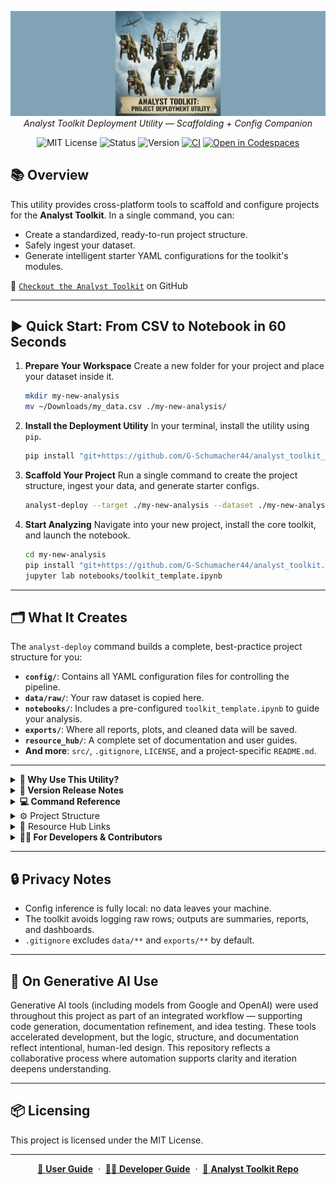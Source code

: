 <p align="center">
  <img src="logo_img/analyst_toolkit_deploy_banner.png" width="1000"/>
  <br>
  <em>Analyst Toolkit Deployment Utility — Scaffolding + Config Companion</em>
</p>

<p align="center">
  <img alt="MIT License" src="https://img.shields.io/badge/license-MIT-blue">
  <img alt="Status" src="https://img.shields.io/badge/status-active-brightgreen">
  <img alt="Version" src="https://img.shields.io/badge/version-v0.2.2-blueviolet">
  <a href="https://github.com/G-Schumacher44/analyst_toolkit_deployment_utility/actions/workflows/ci.yml"><img alt="CI" src="https://github.com/G-Schumacher44/analyst_toolkit_deployment_utility/actions/workflows/ci.yml/badge.svg?branch=main"></a>
  <a href="https://github.com/codespaces/new/G-Schumacher44/analyst_toolkit_deployment_utility?quickstart=1"><img alt="Open in Codespaces" src="https://github.com/codespaces/badge.svg"></a>
</p>

## 📚 Overview

This utility provides cross-platform tools to scaffold and configure projects for the **Analyst Toolkit**.
In a single command, you can:
- Create a standardized, ready-to-run project structure.
- Safely ingest your dataset.
- Generate intelligent starter YAML configurations for the toolkit's modules.

👀 [`Checkout the Analyst Toolkit`](https://github.com/G-Schumacher44/analyst_toolkit) on GitHub

---

## ▶️ Quick Start: From CSV to Notebook in 60 Seconds

1.  **Prepare Your Workspace**
    Create a new folder for your project and place your dataset inside it.
    ```bash
    mkdir my-new-analysis
    mv ~/Downloads/my_data.csv ./my-new-analysis/
    ```

2.  **Install the Deployment Utility**
    In your terminal, install the utility using `pip`.
    ```bash
    pip install "git+https://github.com/G-Schumacher44/analyst_toolkit_deployment_utility.git@v0.2.3"
    ```

3.  **Scaffold Your Project**
    Run a single command to create the project structure, ingest your data, and generate starter configs.
    ```bash
    analyst-deploy --target ./my-new-analysis --dataset ./my-new-analysis/my_data.csv --generate-configs
    ```

4.  **Start Analyzing**
    Navigate into your new project, install the core toolkit, and launch the notebook.
    ```bash
    cd my-new-analysis
    pip install "git+https://github.com/G-Schumacher44/analyst_toolkit.git@v0.2.3"
    jupyter lab notebooks/toolkit_template.ipynb
    ```

---

## 🗂️ What It Creates

The `analyst-deploy` command builds a complete, best-practice project structure for you:

- **`config/`**: Contains all YAML configuration files for controlling the pipeline.
- **`data/raw/`**: Your raw dataset is copied here.
- **`notebooks/`**: Includes a pre-configured `toolkit_template.ipynb` to guide your analysis.
- **`exports/`**: Where all reports, plots, and cleaned data will be saved.
- **`resource_hub/`**: A complete set of documentation and user guides.
- **And more**: `src/`, `.gitignore`, `LICENSE`, and a project-specific `README.md`.

---

<details>
<summary><strong>🧠 Why Use This Utility?</strong></summary>

This tool automates the most tedious part of any analysis: project setup. It's designed to get you from a raw CSV to a fully functional, reproducible ETL pipeline in seconds.

- **Speed**: Go from zero to a complete project with one command.
- **Best Practices**: Enforces a clean separation of code, configuration, and data.
- **Reproducibility**: Creates a standardized environment that's easy to share and re-run.
- **Security**: All data analysis for config generation is done 100% locally. Your data never leaves your machine.

The goal is simple: let you spend less time on setup and more time finding the stories in your data.
</details>

<details>
<summary><strong>🫆 Version Release Notes</strong></summary>

**v0.2.2**
  - **Major Documentation Overhaul**: Complete rewrite of all documentation for clarity and accuracy. Introduced a `USER_GUIDE.md` for users and a `DEVELOPMENT.md` for contributors, centralizing all guides in `resource_hub`.
  - **Modernized Project Scaffolding**: The `toolkit_template.ipynb` included in new projects is now fully refactored to use the modern, direct-call API of the `analyst_toolkit v0.2.0`.
  - **Enhanced Reproducibility**: Added a `Dockerfile` for running the utility in an isolated environment and a fully automated `.devcontainer` setup for a one-click development experience in GitHub Codespaces.
  - **Improved Packaging**: Updated `pyproject.toml` with standard classifiers and keywords for better discoverability on PyPI. Removed redundant legacy configuration files.


- v0.1.2
  - Docs: Synchronized all `resource_hub` documentation between the root repository and the deployable templates.
  - Docs: Added explanatory notes to guides to clarify the purpose of the advanced `run_module` helper function in the notebook template.
  - Build: Refined `pyproject.toml` to explicitly include the `templates` directory in the wheel, improving build robustness and clarity.
  - QA: Corrected various links and improved consistency across all documentation files.

- v0.1.1
  - Package data: ensure `templates/**` included in wheels; fix Hatch config
  - CLI/runtime: correct venv ipykernel registration (separate kernel name/display)
  - Docs: update repo URLs to `deployment_utility`; fix template README links/stray tag
  - QA: validated build artifacts, metadata, CLI help, and scaffold smoke

- v0.1.0
  - Initial Python-native bootstrap + Typer CLI.
  - Deterministic Resource Hub scaffolding.
  - Dataset wiring + config inference (`config/generated/`).

</details>

<details>
<summary><strong>💻 Command Reference</strong></summary>

This utility provides two main CLI commands:

- **`analyst-deploy`**: The primary command for scaffolding a new project.
  - `--target`: The directory to create the project in. (Required)
  - `--dataset`: Path to your CSV. Use `auto` to find a single CSV in the target directory.
  - `--generate-configs`: Analyzes your dataset to create starter YAMLs.
  - `--env <none|conda|venv>`: Optionally create a project-specific environment.
  - `--project-name`: Sets the title in the generated `README.md`.

- **`analyst-infer-configs`**: Use this to generate or refresh configs for an existing project.
  - `--input`: Path to the source CSV file.
  - `--outdir`: Directory to save the generated YAML files (e.g., `config/generated`).

> For a complete list of options and programmatic usage, see the full **User Guide**.

</details>

<details>
<summary>⚙️ Project Structure</summary>

```
analyst_toolkit_deployment_utility/
├── src/
│   └── analyst_toolkit_deploy/
│       ├── __init__.py
│       ├── __main__.py
│       ├── cli.py                  # Typer CLI
│       ├── bootstrap.py            # Python-native bootstrap
│       ├── infer_configs.py        # CSV → YAML suggestions
│       ├── utils.py
│       └── templates/
│           ├── config/*.yaml       # Scaffolded YAML templates
│           ├── resource_hub/*.md   # Docs copied into projects
│           ├── .vscode/settings.json
│           ├── environment.yml, requirements.txt, .env.template
│           └── toolkit_template.ipynb
├── resource_hub/*.md               # Repo-level docs
├── README.md, LICENSE, pyproject.toml
└── environment.dev.yml             # Dev env for contributors
```

</details>

<details>

<summary>📎 Resource Hub Links</summary>

**For this Deployment Utility:**

- 🔧 [**User Guide**:](resource_hub/USER_GUIDE.md) How to install and use this tool to create new projects.
- 👨‍💻 [**Developer Guide**:](resource_hub/DEVELOPMENT.md) How to set up a development environment and contribute.

**Core Analyst Toolkit Documentation (templates):**

The following guides for the core `analyst_toolkit` are included in the `resource_hub/` directory and are copied into every new project you create.

- 📘 [`Toolkit README`](resource_hub/toolkit_readme.md)
- ⚙️ [`Config Guide`](resource_hub/toolkit_config_guide.md)
- 📓 [`Notebook Guide`](resource_hub/toolkit_notebook_guide.md)



</details>

<details>
<summary><strong>👨‍💻 For Developers & Contributors</strong></summary>

Interested in contributing to the deployment utility? Our **Developer Guide** has everything you need to get started, including setup instructions and an overview of the codebase.

</details>

____

## 🔒 Privacy Notes

- Config inference is fully local: no data leaves your machine.
- The toolkit avoids logging raw rows; outputs are summaries, reports, and dashboards.
- `.gitignore` excludes `data/**` and `exports/**` by default.

---


## 🤝 On Generative AI Use

Generative AI tools (including models from Google and OpenAI) were used throughout this project as part of an integrated workflow — supporting code generation, documentation refinement, and idea testing. These tools accelerated development, but the logic, structure, and documentation reflect intentional, human-led design. This repository reflects a collaborative process where automation supports clarity and iteration deepens understanding.

---


## 📦 Licensing

This project is licensed under the MIT License.

---

<p align="center">
  <a href="USER_GUIDE.md">📘 <b>User Guide</b></a>
  &nbsp;·&nbsp;
  <a href="DEVELOPMENT.md">👨‍💻 <b>Developer Guide</b></a>
  &nbsp;·&nbsp;
  <a href="https://github.com/G-Schumacher44/analyst_toolkit">🔬 <b>Analyst Toolkit Repo</b></a>
</p>